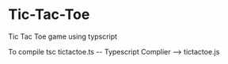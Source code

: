 # Tic-Tac-Toe

Tic Tac Toe game using typscript

To compile
tsc tictactoe.ts -- Typescript Complier --> tictactoe.js
